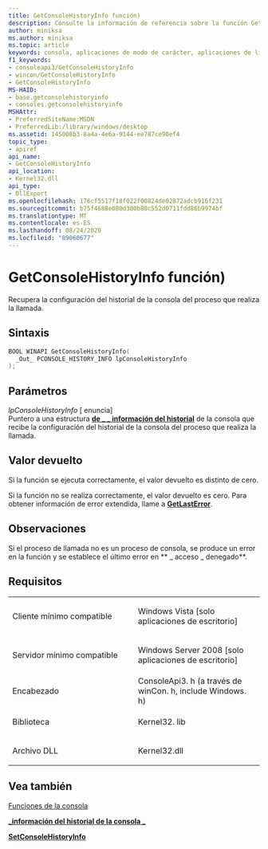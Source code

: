 ```yaml
---
title: GetConsoleHistoryInfo función)
description: Consulte la información de referencia sobre la función GetConsoleHistoryInfo, que recupera la configuración del historial de la consola del proceso de llamada.
author: miniksa
ms.author: miniksa
ms.topic: article
keywords: consola, aplicaciones de modo de carácter, aplicaciones de línea de comandos, aplicaciones de terminal, API de consola
f1_keywords:
- consoleapi3/GetConsoleHistoryInfo
- wincon/GetConsoleHistoryInfo
- GetConsoleHistoryInfo
MS-HAID:
- base.getconsolehistoryinfo
- consoles.getconsolehistoryinfo
MSHAttr:
- PreferredSiteName:MSDN
- PreferredLib:/library/windows/desktop
ms.assetid: 145008b3-8a4a-4e6a-9144-ee787ce90ef4
topic_type:
- apiref
api_name:
- GetConsoleHistoryInfo
api_location:
- Kernel32.dll
api_type:
- DllExport
ms.openlocfilehash: 176cf5517f18f022f00824de02872adcb916f231
ms.sourcegitcommit: b75f4688e080d300b80c552d0711fdd86b9974bf
ms.translationtype: MT
ms.contentlocale: es-ES
ms.lasthandoff: 08/24/2020
ms.locfileid: "89060677"
---
```

# <a name="getconsolehistoryinfo-function"></a>GetConsoleHistoryInfo función)


Recupera la configuración del historial de la consola del proceso que realiza la llamada.

<a name="syntax"></a>Sintaxis
------

```C
BOOL WINAPI GetConsoleHistoryInfo(
  _Out_ PCONSOLE_HISTORY_INFO lpConsoleHistoryInfo
);
```

<a name="parameters"></a>Parámetros
----------

*lpConsoleHistoryInfo* \[ enuncia\]  
Puntero a una estructura [**de \_ \_ información del historial**](console-history-info.md) de la consola que recibe la configuración del historial de la consola del proceso que realiza la llamada.

<a name="return-value"></a>Valor devuelto
------------

Si la función se ejecuta correctamente, el valor devuelto es distinto de cero.

Si la función no se realiza correctamente, el valor devuelto es cero. Para obtener información de error extendida, llame a [**GetLastError**](https://msdn.microsoft.com/library/windows/desktop/ms679360).

<a name="remarks"></a>Observaciones
-------

Si el proceso de llamada no es un proceso de consola, se produce un error en la función y se establece el último error en ** \_ acceso \_ denegado**.

<a name="requirements"></a>Requisitos
------------

<table>
<colgroup>
<col width="50%" />
<col width="50%" />
</colgroup>
<tbody>
<tr class="odd">
<td><p>Cliente mínimo compatible</p></td>
<td><p>Windows Vista [solo aplicaciones de escritorio]</p></td>
</tr>
<tr class="even">
<td><p>Servidor mínimo compatible</p></td>
<td><p>Windows Server 2008 [solo aplicaciones de escritorio]</p></td>
</tr>
<tr class="odd">
<td><p>Encabezado</p></td>
<td>ConsoleApi3. h (a través de winCon. h, include Windows. h)</td>
</tr>
<tr class="even">
<td><p>Biblioteca</p></td>
<td>Kernel32. lib</td>
</tr>
<tr class="odd">
<td><p>Archivo DLL</p></td>
<td>Kernel32.dll</td>
</tr>
<tr class="even">
</tr>
<tr class="odd">
</tr>
<tr class="even">
</tr>
</tbody>
</table>

## <a name="span-idsee_alsospansee-also"></a><span id="see_also"></span>Vea también


[Funciones de la consola](console-functions.md)

[**\_información del historial de la consola \_**](console-history-info.md)

[**SetConsoleHistoryInfo**](setconsolehistoryinfo.md)

 

 




